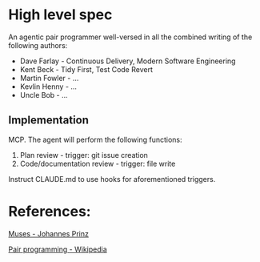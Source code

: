 # High level spec
An agentic pair programmer well-versed in all the combined writing of the following authors:

- Dave Farlay - Continuous Delivery, Modern Software Engineering
- Kent Beck - Tidy First, Test Code Revert
- Martin Fowler - ...
- Kevlin Henny - ...
- Uncle Bob - ...

## Implementation
MCP. The agent will perform the following functions:

1. Plan review - trigger: git issue creation
2. Code/documentation review - trigger: file write

Instruct CLAUDE.md to use hooks for aforementioned triggers.

# References:

[Muses - Johannes Prinz](https://icy-dune-030ff6d00.azurestaticapps.net/muse)

[Pair programming - Wikipedia](https://en.wikipedia.org/wiki/Pair_programming)
